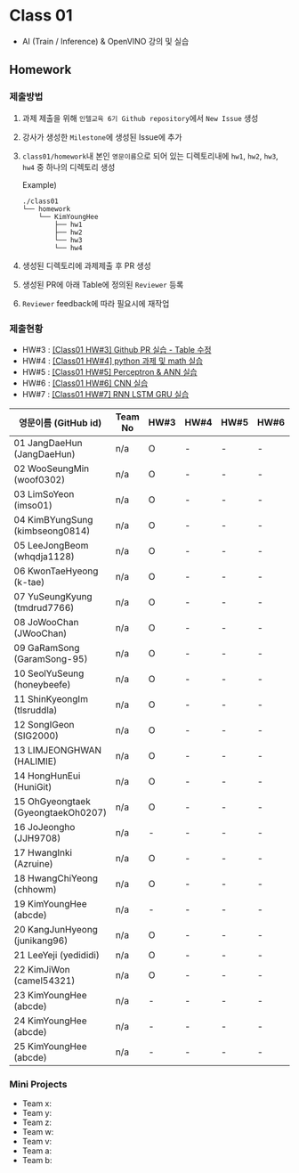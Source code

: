 # Class 01

* AI (Train / Inference) & OpenVINO 강의 및 실습

## Homework

### 제출방법

1. 과제 제출을 위해 `인텔교육 6기 Github repository`에서 `New Issue` 생성

2. 강사가 생성한 `Milestone`에 생성된 Issue에 추가 

3. `class01/homework`내 본인 `영문이름`으로 되어 있는 디렉토리내에 `hw1`, `hw2`, `hw3`, `hw4` 중 하나의 디렉토리 생성

    Example)
    ```
    ./class01
    └── homework
        └── KimYoungHee
            ├── hw1
            ├── hw2
            └── hw3
            └── hw4
    ```

4. 생성된 디렉토리에 과제제출 후 PR 생성

5. 생성된 PR에 아래 Table에 정의된 `Reviewer` 등록

6. `Reviewer` feedback에 따라 필요시에 재작업

### 제출현황

* HW#3 : [[Class01 HW#3] Github PR 실습 - Table 수정](https://github.com/kccistc/intel-06/issues/3)
* HW#4 : [[Class01 HW#4] python 과제 및 math 실습](https://github.com/kccistc/intel-06/issues/4)
* HW#5 : [[Class01 HW#5] Perceptron & ANN 실습](https://github.com/kccistc/intel-06/issues/5)
* HW#6 : [[Class01 HW#6] CNN 실습](https://github.com/kccistc/intel-06/issues/6)
* HW#7 : [[Class01 HW#7] RNN LSTM GRU 실습](https://github.com/kccistc/intel-06/issues/7)

| 영문이름 (GitHub id)           | Team No | HW#3 | HW#4 | HW#5 | HW#6 | HW#7 | Reviewer |
|-------------------------------|---------|------|------|------|------|------|----------|
| 01 JangDaeHun (JangDaeHun) | n/a | O | - | - | - | - | max5982 |
| 02 WooSeungMin (woof0302) | n/a | O | - | - | - | - | max5982 |
| 03 LimSoYeon (imso01) | n/a | O | - | - | - | - | max5982 |
| 04 KimBYungSung (kimbseong0814) | n/a | O | - | - | - | - | max5982 |
| 05 LeeJongBeom (whqdja1128) | n/a | O | - | - | - | - | max5982 |
| 06 KwonTaeHyeong (k-tae) | n/a | O | - | - | - | - | J-WBaek |
| 07 YuSeungKyung (tmdrud7766) | n/a | O | - | - | - | - | max5982 |
| 08 JoWooChan   (JWooChan) | n/a | O | - | - | - | - | max5982 |
| 09 GaRamSong (GaramSong-95) | n/a | O | - | - | - | - | max5982 |
| 10 SeolYuSeung (honeybeefe) | n/a | O | - | - | - | - | max5982 |
| 11 ShinKyeongIm (tlsruddla) | n/a | O | - | - | - | - | max5982 |
| 12 SongIGeon (SIG2000) | n/a | O | - | - | - | - | max5982 |
| 13 LIMJEONGHWAN (HALIMIE) | n/a | O | - | - | - | - | max5982 |
| 14 HongHunEui (HuniGit) | n/a | O | - | - | - | - | max5982 |
| 15 OhGyeongtaek (GyeongtaekOh0207) | n/a | O | - | - | - | - | max5982 |
| 16 JoJeongho (JJH9708) | n/a | - | - | - | - | - | mokiya |
| 17 HwangInki (Azruine) | n/a | O | - | - | - | - | mokiya |
| 18 HwangChiYeong (chhowm) | n/a | O | - | - | - | - | mokiya |
| 19 KimYoungHee (abcde) | n/a | - | - | - | - | - | mokiya |
| 20 KangJunHyeong (junikang96) | n/a | O | - | - | - | - | mokiya |
| 21 LeeYeji (yedididi) | n/a | O | - | - | - | - | mokiya |
| 22 KimJiWon (camel54321) | n/a | O | - | - | - | - | mokiya |
| 23 KimYoungHee (abcde) | n/a | - | - | - | - | - | mokiya |
| 24 KimYoungHee (abcde) | n/a | - | - | - | - | - | mokiya |
| 25 KimYoungHee (abcde) | n/a | - | - | - | - | - | mokiya |

### Mini Projects

* Team x:
* Team y:
* Team z:
* Team w:
* Team v:
* Team a:
* Team b:
